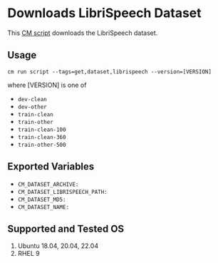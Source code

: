 # Downloads LibriSpeech Dataset
This [CM script](https://github.com/mlcommons/ck/blob/master/cm/docs/specs/script.md) downloads the LibriSpeech dataset.

## Usage

```
cm run script --tags=get,dataset,librispeech --version=[VERSION]
```
where [VERSION] is one of 
* `dev-clean`
* `dev-other`
* `train-clean`
* `train-other`
* `train-clean-100`
* `train-clean-360`
* `train-other-500`

## Exported Variables
* `CM_DATASET_ARCHIVE:`
* `CM_DATASET_LIBRISPEECH_PATH:`
* `CM_DATASET_MD5:`
* `CM_DATASET_NAME:`

## Supported and Tested OS
1. Ubuntu 18.04, 20.04, 22.04
2. RHEL 9
